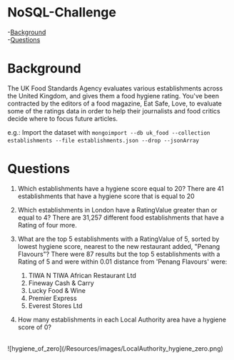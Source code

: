 # NoSQL-Challenge

 -[Background](#Background)<br>
 -[Questions](#questions)

# Background
The UK Food Standards Agency evaluates various establishments across the United Kingdom, and gives them a food hygiene rating. You've been contracted by the editors of a food magazine, Eat Safe, Love, to evaluate some of the ratings data in order to help their journalists and food critics decide where to focus future articles.

e.g.: Import the dataset with `mongoimport --db uk_food --collection establishments --file establishments.json --drop --jsonArray`

# Questions
1) Which establishments have a hygiene score equal to 20?
There are 41 establishments that have a hygiene score that is equal to 20

2) Which establishments in London have a RatingValue greater than or equal to 4?
There are 31,257 different food establishments that have a Rating of four more.

3) What are the top 5 establishments with a RatingValue of 5, sorted by lowest hygiene score, nearest to the new restaurant added, "Penang Flavours"?
There were 87 results but the top 5 establishments with a Rating of 5 and were within 0.01 distance from 'Penang Flavours' were:
    1) TIWA N TIWA African Restaurant Ltd
    2) Fineway Cash & Carry
    3) Lucky Food & Wine
    4) Premier Express
    5) Everest Stores Ltd

4) How many establishments in each Local Authority area have a hygiene score of 0?
<br>
![hygiene_of_zero](/Resources/images/LocalAuthority_hygiene_zero.png)

